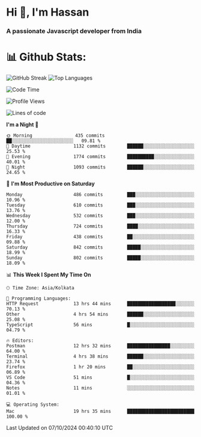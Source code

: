 # Hi 👋, I'm Hassan
### A passionate Javascript developer from India


# 📊 Github Stats:
![GitHub Streak](https://github-readme-streak-stats.herokuapp.com/?user=codeblooded47&theme=dracula&hide_border=false)
![Top Languages](https://github-readme-stats.vercel.app/api/top-langs/?username=codeblooded47&layout=compact&theme=dracula)



<!--START_SECTION:waka-->
![Code Time](http://img.shields.io/badge/Code%20Time-836%20hrs%2028%20mins-blue)

![Profile Views](http://img.shields.io/badge/Profile%20Views-1-blue)

![Lines of code](https://img.shields.io/badge/From%20Hello%20World%20I%27ve%20Written-23.6%20million%20lines%20of%20code-blue)

**I'm a Night 🦉** 

```text
🌞 Morning                435 commits         ██░░░░░░░░░░░░░░░░░░░░░░░   09.81 % 
🌆 Daytime                1132 commits        ██████░░░░░░░░░░░░░░░░░░░   25.53 % 
🌃 Evening                1774 commits        ██████████░░░░░░░░░░░░░░░   40.01 % 
🌙 Night                  1093 commits        ██████░░░░░░░░░░░░░░░░░░░   24.65 % 
```
📅 **I'm Most Productive on Saturday** 

```text
Monday                   486 commits         ███░░░░░░░░░░░░░░░░░░░░░░   10.96 % 
Tuesday                  610 commits         ███░░░░░░░░░░░░░░░░░░░░░░   13.76 % 
Wednesday                532 commits         ███░░░░░░░░░░░░░░░░░░░░░░   12.00 % 
Thursday                 724 commits         ████░░░░░░░░░░░░░░░░░░░░░   16.33 % 
Friday                   438 commits         ██░░░░░░░░░░░░░░░░░░░░░░░   09.88 % 
Saturday                 842 commits         █████░░░░░░░░░░░░░░░░░░░░   18.99 % 
Sunday                   802 commits         █████░░░░░░░░░░░░░░░░░░░░   18.09 % 
```


📊 **This Week I Spent My Time On** 

```text
🕑︎ Time Zone: Asia/Kolkata

💬 Programming Languages: 
HTTP Request             13 hrs 44 mins      ██████████████████░░░░░░░   70.13 % 
Other                    4 hrs 54 mins       ██████░░░░░░░░░░░░░░░░░░░   25.08 % 
TypeScript               56 mins             █░░░░░░░░░░░░░░░░░░░░░░░░   04.79 % 

🔥 Editors: 
Postman                  12 hrs 32 mins      ████████████████░░░░░░░░░   64.00 % 
Terminal                 4 hrs 38 mins       ██████░░░░░░░░░░░░░░░░░░░   23.74 % 
Firefox                  1 hr 20 mins        ██░░░░░░░░░░░░░░░░░░░░░░░   06.89 % 
VS Code                  51 mins             █░░░░░░░░░░░░░░░░░░░░░░░░   04.36 % 
Notes                    11 mins             ░░░░░░░░░░░░░░░░░░░░░░░░░   01.01 % 

💻 Operating System: 
Mac                      19 hrs 35 mins      █████████████████████████   100.00 % 
```


 Last Updated on 07/10/2024 00:40:10 UTC
<!--END_SECTION:waka-->

